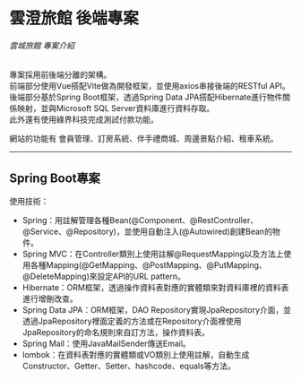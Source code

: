 # 雲澄旅館 後端專案
  
###### 雲城旅館 專案介紹
  
專案採用前後端分離的架構。  
前端部分使用Vue搭配Vite做為開發框架，並使用axios串接後端的RESTful API。  
後端部分基於Spring Boot框架，透過Spring Data JPA搭配Hibernate進行物件關係映射，並與Microsoft SQL Server資料庫進行資料存取。  
此外還有使用綠界科技完成測試付款功能。
  
網站的功能有 會員管理、訂房系統、伴手禮商城、周邊景點介紹、租車系統。
  
--- 
  
## Spring Boot專案
  
使用技術：
  
- Spring：用註解管理各種Bean(@Component、@RestController、@Service、@Repository)，並使用自動注入(@Autowired)創建Bean的物件。
- Spring MVC：在Controller類別上使用註解@RequestMapping以及方法上使用各種Mapping(@GetMapping、@PostMapping、@PutMapping、@DeleteMapping)來設定API的URL pattern。
- Hibernate：ORM框架，透過操作資料表對應的實體類來對資料庫裡的資料表進行增刪改查。
- Spring Data JPA：ORM框架，DAO Repository實現JpaRepository介面，並透過JpaRepository裡面定義的方法或在Repository介面裡使用JpaRepository的命名規則來自訂方法，操作資料表。
- Spring Mail：使用JavaMailSender傳送Email。
- lombok：在資料表對應的實體類或VO類別上使用註解，自動生成Constructor、Getter、Setter、hashcode、equals等方法。
